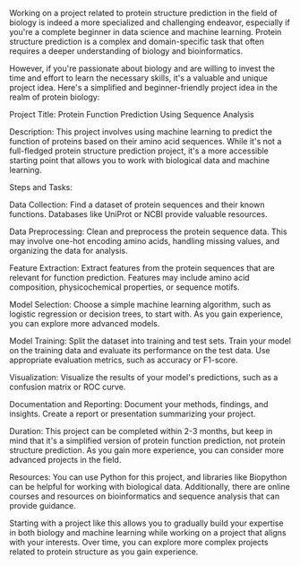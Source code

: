 Working on a project related to protein structure prediction in the field of biology is indeed a more specialized and challenging endeavor, especially if you're a complete beginner in data science and machine learning. Protein structure prediction is a complex and domain-specific task that often requires a deeper understanding of biology and bioinformatics.

However, if you're passionate about biology and are willing to invest the time and effort to learn the necessary skills, it's a valuable and unique project idea. Here's a simplified and beginner-friendly project idea in the realm of protein biology:

Project Title: Protein Function Prediction Using Sequence Analysis

Description:
This project involves using machine learning to predict the function of proteins based on their amino acid sequences. While it's not a full-fledged protein structure prediction project, it's a more accessible starting point that allows you to work with biological data and machine learning.

Steps and Tasks:

Data Collection: Find a dataset of protein sequences and their known functions. Databases like UniProt or NCBI provide valuable resources.

Data Preprocessing: Clean and preprocess the protein sequence data. This may involve one-hot encoding amino acids, handling missing values, and organizing the data for analysis.

Feature Extraction: Extract features from the protein sequences that are relevant for function prediction. Features may include amino acid composition, physicochemical properties, or sequence motifs.

Model Selection: Choose a simple machine learning algorithm, such as logistic regression or decision trees, to start with. As you gain experience, you can explore more advanced models.

Model Training: Split the dataset into training and test sets. Train your model on the training data and evaluate its performance on the test data. Use appropriate evaluation metrics, such as accuracy or F1-score.

Visualization: Visualize the results of your model's predictions, such as a confusion matrix or ROC curve.

Documentation and Reporting: Document your methods, findings, and insights. Create a report or presentation summarizing your project.

Duration: This project can be completed within 2-3 months, but keep in mind that it's a simplified version of protein function prediction, not protein structure prediction. As you gain more experience, you can consider more advanced projects in the field.

Resources: You can use Python for this project, and libraries like Biopython can be helpful for working with biological data. Additionally, there are online courses and resources on bioinformatics and sequence analysis that can provide guidance.

Starting with a project like this allows you to gradually build your expertise in both biology and machine learning while working on a project that aligns with your interests. Over time, you can explore more complex projects related to protein structure as you gain experience.
